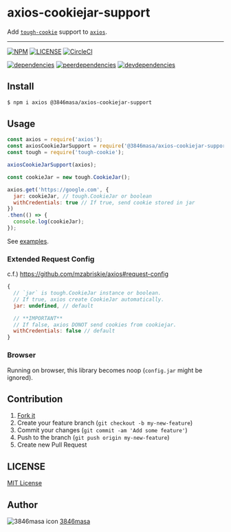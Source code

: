 # axios-cookiejar-support

Add [``tough-cookie``] support to [``axios``].

[``axios``]: https://github.com/mzabriskie/axios
[``tough-cookie``]: https://github.com/SalesforceEng/tough-cookie

------
[![NPM][npm-badge]][npm]
[![LICENSE][license-badge]][license]
[![CircleCI][circleci-badge]][circleci]

[![dependencies][dependencies-badge]][dependencies-david]
[![peerdependencies][peerdependencies-badge]][peerdependencies-david]
[![devdependencies][devdependencies-badge]][devdependencies-david]

[npm]: https://www.npmjs.com/package/@3846masa/axios-cookiejar-support
[license]: https://3846masa.mit-license.org
[circleci]: https://circleci.com/gh/3846masa/axios-cookiejar-support
[dependencies-david]: https://david-dm.org/3846masa/axios-cookiejar-support?view=list
[peerdependencies-david]: https://david-dm.org/3846masa/axios-cookiejar-support?type=peer&view=list
[devdependencies-david]: https://david-dm.org/3846masa/axios-cookiejar-support?type=dev&view=list

[npm-badge]: https://img.shields.io/npm/v/@3846masa/axios-cookiejar-support.svg?style=flat-square&logo=data:image/png;base64,iVBORw0KGgoAAAANSUhEUgAAACAAAAAgBAMAAACBVGfHAAAABGdBTUEAALGPC/xhBQAAAAFzUkdCAK7OHOkAAAAbUExURcwAAOeIiP////G7u/ri4tIZGdpFReJsbPC3t075sZwAAAAvSURBVCjPY2CgDWAThIMEsACjEhwIUCZg0dGCIqASwMAxMgXAgSzOwMAOC2TqAwBvzR4JxLaP0gAAAABJRU5ErkJggg==
[license-badge]: https://img.shields.io/badge/license-MIT-blue.svg?style=flat-square&logo=data:image/png;base64,iVBORw0KGgoAAAANSUhEUgAAABAAAAAQBAMAAADt3eJSAAAAIGNIUk0AAHomAACAhAAA%2BgAAAIDoAAB1MAAA6mAAADqYAAAXcJy6UTwAAAAVUExURSBTICJcIiNgIiZoJTuhNyt3Kf///%2BCqxSgAAAAGdFJOUwpclbn%2B4Fj6/H8AAAABYktHRAZhZrh9AAAACXBIWXMAAA3XAAAN1wFCKJt4AAAAB3RJTUUH4AkEEjEV7MDQQwAAAGBJREFUCNc1TUEKgDAMi07vE/Q%2BRD8g%2B4BbvAvi/79iMjDQJm1CC6BbDzRsZI3incIpYeYFhCaYnLiyPYnYkwWZFWoFHrSuttCmmbwXh0eJQYVON4JthZTxCzzAmyb8%2BAAKXBRyN6RyZQAAAABJRU5ErkJggg==
[circleci-badge]: https://img.shields.io/circleci/project/3846masa/axios-cookiejar-support/master.svg?style=flat-square&logo=data:image/png;base64,iVBORw0KGgoAAAANSUhEUgAAABAAAAAQEAYAAABPYyMiAAAAIGNIUk0AAHomAACAhAAA%2BgAAAIDoAAB1MAAA6mAAADqYAAAXcJy6UTwAAAAGYktHRP///////wlY99wAAAAHdElNRQfgCQQSJS8EYt6kAAAAiklEQVRIx2M41nqs9Xi9WDQh%2BjQQnDnz%2BS5x9KS9xJrLgN/CSXtJs5h0BzHQ1mLCDmEgL4jJpyl0AOG4JTYE4Q6gdqIi1UMM2F1OrE9xBy2xDmGgrs8wHU5nB2CGBNEOQPcBoaigThQA08AgS4QDkA3pXRChe4SBskqHiiUhreoEsmtDyhxEfKIFAG4yoGuqR9fTAAAAAElFTkSuQmCC
[dependencies-badge]: https://img.shields.io/david/3846masa/axios-cookiejar-support.svg?style=flat-square&logo=data:image/png;base64,iVBORw0KGgoAAAANSUhEUgAAACAAAAAgBAMAAACBVGfHAAAABGdBTUEAALGPC/xhBQAAAAFzUkdCAK7OHOkAAAAbUExURcwAAOeIiP////G7u/ri4tIZGdpFReJsbPC3t075sZwAAAAvSURBVCjPY2CgDWAThIMEsACjEhwIUCZg0dGCIqASwMAxMgXAgSzOwMAOC2TqAwBvzR4JxLaP0gAAAABJRU5ErkJggg==
[peerdependencies-badge]: https://img.shields.io/david/peer/3846masa/axios-cookiejar-support.svg?style=flat-square&logo=data:image/png;base64,iVBORw0KGgoAAAANSUhEUgAAACAAAAAgBAMAAACBVGfHAAAABGdBTUEAALGPC/xhBQAAAAFzUkdCAK7OHOkAAAAbUExURcwAAOeIiP////G7u/ri4tIZGdpFReJsbPC3t075sZwAAAAvSURBVCjPY2CgDWAThIMEsACjEhwIUCZg0dGCIqASwMAxMgXAgSzOwMAOC2TqAwBvzR4JxLaP0gAAAABJRU5ErkJggg==
[devdependencies-badge]: https://img.shields.io/david/dev/3846masa/axios-cookiejar-support.svg?style=flat-square&logo=data:image/png;base64,iVBORw0KGgoAAAANSUhEUgAAACAAAAAgBAMAAACBVGfHAAAABGdBTUEAALGPC/xhBQAAAAFzUkdCAK7OHOkAAAAbUExURcwAAOeIiP////G7u/ri4tIZGdpFReJsbPC3t075sZwAAAAvSURBVCjPY2CgDWAThIMEsACjEhwIUCZg0dGCIqASwMAxMgXAgSzOwMAOC2TqAwBvzR4JxLaP0gAAAABJRU5ErkJggg==

## Install

```sh
$ npm i axios @3846masa/axios-cookiejar-support
```

## Usage

```js
const axios = require('axios');
const axiosCookieJarSupport = require('@3846masa/axios-cookiejar-support');
const tough = require('tough-cookie');

axiosCookieJarSupport(axios);

const cookieJar = new tough.CookieJar();

axios.get('https://google.com', {
  jar: cookieJar, // tough.CookieJar or boolean
  withCredentials: true // If true, send cookie stored in jar
})
.then(() => {
  console.log(cookieJar);
});
```

See [examples](./example).

### Extended Request Config

c.f.) https://github.com/mzabriskie/axios#request-config

```js
{
  // `jar` is tough.CookieJar instance or boolean.
  // If true, axios create CookieJar automatically.
  jar: undefined, // default

  // **IMPORTANT**
  // If false, axios DONOT send cookies from cookiejar.
  withCredentials: false // default
}
```

### Browser

Running on browser, this library becomes noop (``config.jar`` might be ignored).

## Contribution

1. [Fork it]
2. Create your feature branch (``git checkout -b my-new-feature``)
3. Commit your changes (``git commit -am 'Add some feature'``)
4. Push to the branch (``git push origin my-new-feature``)
5. Create new Pull Request

[Fork it]: http://github.com/3846masa/axios-cookiejar-support/fork

## LICENSE

[MIT License](https://3846masa.mit-license.org)

## Author

![3846masa icon][3846masa-icon]
[3846masa](https://github.com/3846masa)

[3846masa-icon]: https://www.gravatar.com/avatar/cfeae69aae4f4fc102960f01d35d2d86?s=50
